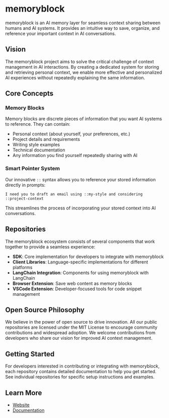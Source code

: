 # memoryblock

memoryblock is an AI memory layer for seamless context sharing between humans and AI systems. It provides an intuitive way to save, organize, and reference your important context in AI conversations.

## Vision

The memoryblock project aims to solve the critical challenge of context management in AI interactions. By creating a dedicated system for storing and retrieving personal context, we enable more effective and personalized AI experiences without repeatedly explaining the same information.

## Core Concepts

### Memory Blocks

Memory blocks are discrete pieces of information that you want AI systems to reference. They can contain:

- Personal context (about yourself, your preferences, etc.)
- Project details and requirements
- Writing style examples
- Technical documentation
- Any information you find yourself repeatedly sharing with AI

### Smart Pointer System

Our innovative `::` syntax allows you to reference your stored information directly in prompts:

```
I need you to draft an email using ::my-style and considering ::project-context
```

This streamlines the process of incorporating your stored context into AI conversations.

## Repositories

The memoryblock ecosystem consists of several components that work together to provide a seamless experience:

- **SDK**: Core implementation for developers to integrate with memoryblock
- **Client Libraries**: Language-specific implementations for different platforms
- **LangChain Integration**: Components for using memoryblock with LangChain
- **Browser Extension**: Save web content as memory blocks
- **VSCode Extension**: Developer-focused tools for code snippet management

## Open Source Philosophy

We believe in the power of open source to drive innovation. All our public repositories are licensed under the MIT License to encourage community contributions and widespread adoption. We welcome contributions from developers who share our vision for improved AI context management.

## Getting Started

For developers interested in contributing or integrating with memoryblock, each repository contains detailed documentation to help you get started. See individual repositories for specific setup instructions and examples.

## Learn More

- [Website](https://memoryblock.io)
- [Documentation](https://memoryblock.io/docs)
